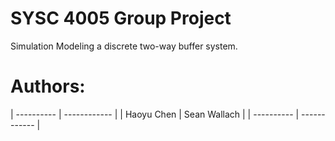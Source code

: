 # SYSC 4005 Group Project
Simulation Modeling a discrete two-way buffer system.



# Authors: 
  | ---------- | ------------ |
  | Haoyu Chen | Sean Wallach |
  | ---------- | ------------ |

